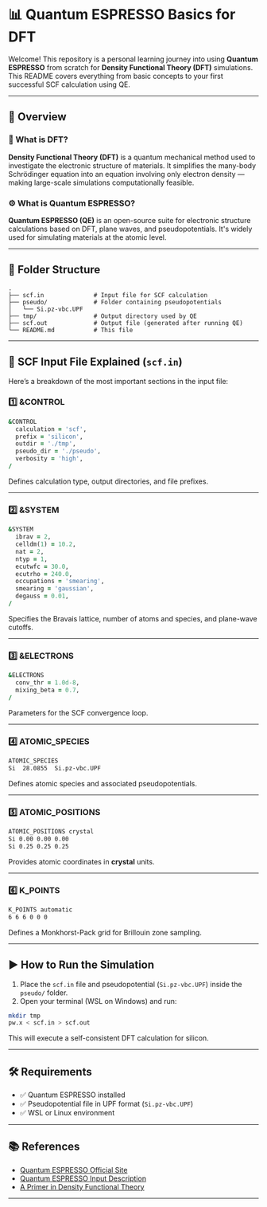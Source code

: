 # 📊 Quantum ESPRESSO Basics for DFT 

Welcome! This repository is a personal learning journey into using **Quantum ESPRESSO** from scratch for **Density Functional Theory (DFT)** simulations. This README covers everything from basic concepts to your first successful SCF calculation using QE.

---

## 🧠 Overview

### 🔬 What is DFT?

**Density Functional Theory (DFT)** is a quantum mechanical method used to investigate the electronic structure of materials. It simplifies the many-body Schrödinger equation into an equation involving only electron density — making large-scale simulations computationally feasible.

### ⚙️ What is Quantum ESPRESSO?

**Quantum ESPRESSO (QE)** is an open-source suite for electronic structure calculations based on DFT, plane waves, and pseudopotentials. It's widely used for simulating materials at the atomic level.

---

## 📁 Folder Structure

```
.
├── scf.in              # Input file for SCF calculation
├── pseudo/             # Folder containing pseudopotentials
│   └── Si.pz-vbc.UPF
├── tmp/                # Output directory used by QE
├── scf.out             # Output file (generated after running QE)
└── README.md           # This file
```

---

## 💾 SCF Input File Explained (`scf.in`)

Here’s a breakdown of the most important sections in the input file:

### 1️⃣ \&CONTROL

```fortran
&CONTROL
  calculation = 'scf',
  prefix = 'silicon',
  outdir = './tmp',
  pseudo_dir = './pseudo',
  verbosity = 'high',
/
```

Defines calculation type, output directories, and file prefixes.

---

### 2️⃣ \&SYSTEM

```fortran
&SYSTEM
  ibrav = 2,
  celldm(1) = 10.2,
  nat = 2,
  ntyp = 1,
  ecutwfc = 30.0,
  ecutrho = 240.0,
  occupations = 'smearing',
  smearing = 'gaussian',
  degauss = 0.01,
/
```

Specifies the Bravais lattice, number of atoms and species, and plane-wave cutoffs.

---

### 3️⃣ \&ELECTRONS

```fortran
&ELECTRONS
  conv_thr = 1.0d-8,
  mixing_beta = 0.7,
/
```

Parameters for the SCF convergence loop.

---

### 4️⃣ ATOMIC\_SPECIES

```bash
ATOMIC_SPECIES
Si  28.0855  Si.pz-vbc.UPF
```

Defines atomic species and associated pseudopotentials.

---

### 5️⃣ ATOMIC\_POSITIONS

```bash
ATOMIC_POSITIONS crystal
Si 0.00 0.00 0.00
Si 0.25 0.25 0.25
```

Provides atomic coordinates in **crystal** units.

---

### 6️⃣ K\_POINTS

```bash
K_POINTS automatic
6 6 6 0 0 0
```

Defines a Monkhorst-Pack grid for Brillouin zone sampling.

---

## ▶️ How to Run the Simulation

1. Place the `scf.in` file and pseudopotential (`Si.pz-vbc.UPF`) inside the `pseudo/` folder.
2. Open your terminal (WSL on Windows) and run:

```bash
mkdir tmp
pw.x < scf.in > scf.out
```

This will execute a self-consistent DFT calculation for silicon.

---

## 🛠 Requirements

* ✅ Quantum ESPRESSO installed
* ✅ Pseudopotential file in UPF format (`Si.pz-vbc.UPF`)
* ✅ WSL or Linux environment

---

## 📚 References

* [Quantum ESPRESSO Official Site](https://www.quantum-espresso.org/)
* [Quantum ESPRESSO Input Description](https://www.quantum-espresso.org/Doc/INPUT_PW.html)
* [A Primer in Density Functional Theory](https://link.springer.com/book/10.1007/3-540-37072-2)

---

